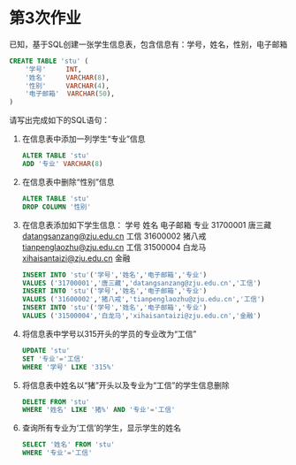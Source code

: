 # 第3次作业

已知，基于SQL创建一张学生信息表，包含信息有：学号，姓名，性别，电子邮箱

```sql
CREATE TABLE 'stu' (
    '学号'     INT,
    '姓名'     VARCHAR(8),
    '性别'     VARCHAR(4),
    '电子邮箱'  VARCHAR(50),
)
```

请写出完成如下的SQL语句：
1. 在信息表中添加一列学生“专业”信息

   ```sql
   ALTER TABLE 'stu'
   ADD '专业' VARCHAR(8)
   ```

2. 在信息表中删除“性别”信息

   ```sql
   ALTER TABLE 'stu'
   DROP COLUMN '性别'
   ```

3. 在信息表添加如下学生信息：
   学号              姓名        电子邮箱                                      专业
   31700001    唐三藏    datangsanzang@zju.edu.cn    工信
   31600002    猪八戒    tianpenglaozhu@zju.edu.cn    工信
   31500004    白龙马    xihaisantaizi@zju.edu.cn          金融

   ```sql
   INSERT INTO 'stu'('学号','姓名','电子邮箱','专业')
   VALUES ('31700001','唐三藏','datangsanzang@zju.edu.cn','工信')
   INSERT INTO 'stu'('学号','姓名','电子邮箱','专业')
   VALUES ('31600002','猪八戒','tianpenglaozhu@zju.edu.cn','工信')
   INSERT INTO 'stu'('学号','姓名','电子邮箱','专业')
   VALUES ('31500004','白龙马','xihaisantaizi@zju.edu.cn','金融')
   ```

4. 将信息表中学号以315开头的学员的专业改为“工信”

   ```sql
   UPDATE 'stu'
   SET '专业'='工信'
   WHERE '学号' LIKE '315%'
   ```

5. 将信息表中姓名以“猪”开头以及专业为“工信”的学生信息删除

   ```sql
   DELETE FROM 'stu'
   WHERE '姓名' LIKE '猪%' AND '专业'='工信'
   ```

6. 查询所有专业为‘工信’的学生，显示学生的姓名

   ```sql
   SELECT '姓名' FROM 'stu'
   WHERE '专业'='工信'
   ```

